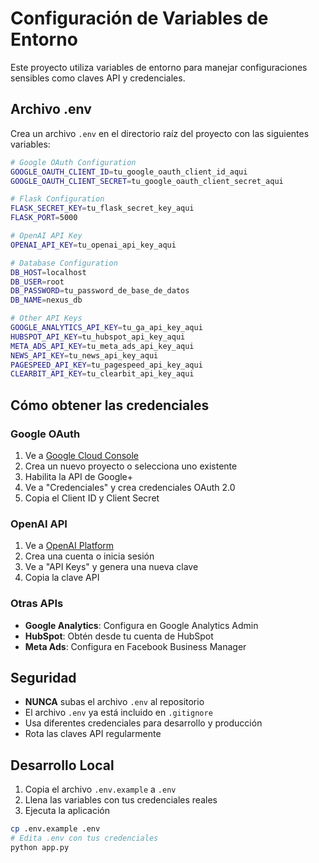 # Configuración de Variables de Entorno

Este proyecto utiliza variables de entorno para manejar configuraciones sensibles como claves API y credenciales.

## Archivo .env

Crea un archivo `.env` en el directorio raíz del proyecto con las siguientes variables:

```bash
# Google OAuth Configuration
GOOGLE_OAUTH_CLIENT_ID=tu_google_oauth_client_id_aqui
GOOGLE_OAUTH_CLIENT_SECRET=tu_google_oauth_client_secret_aqui

# Flask Configuration
FLASK_SECRET_KEY=tu_flask_secret_key_aqui
FLASK_PORT=5000

# OpenAI API Key
OPENAI_API_KEY=tu_openai_api_key_aqui

# Database Configuration
DB_HOST=localhost
DB_USER=root
DB_PASSWORD=tu_password_de_base_de_datos
DB_NAME=nexus_db

# Other API Keys
GOOGLE_ANALYTICS_API_KEY=tu_ga_api_key_aqui
HUBSPOT_API_KEY=tu_hubspot_api_key_aqui
META_ADS_API_KEY=tu_meta_ads_api_key_aqui
NEWS_API_KEY=tu_news_api_key_aqui
PAGESPEED_API_KEY=tu_pagespeed_api_key_aqui
CLEARBIT_API_KEY=tu_clearbit_api_key_aqui
```

## Cómo obtener las credenciales

### Google OAuth
1. Ve a [Google Cloud Console](https://console.cloud.google.com/)
2. Crea un nuevo proyecto o selecciona uno existente
3. Habilita la API de Google+ 
4. Ve a "Credenciales" y crea credenciales OAuth 2.0
5. Copia el Client ID y Client Secret

### OpenAI API
1. Ve a [OpenAI Platform](https://platform.openai.com/)
2. Crea una cuenta o inicia sesión
3. Ve a "API Keys" y genera una nueva clave
4. Copia la clave API

### Otras APIs
- **Google Analytics**: Configura en Google Analytics Admin
- **HubSpot**: Obtén desde tu cuenta de HubSpot
- **Meta Ads**: Configura en Facebook Business Manager

## Seguridad

- **NUNCA** subas el archivo `.env` al repositorio
- El archivo `.env` ya está incluido en `.gitignore`
- Usa diferentes credenciales para desarrollo y producción
- Rota las claves API regularmente

## Desarrollo Local

1. Copia el archivo `.env.example` a `.env`
2. Llena las variables con tus credenciales reales
3. Ejecuta la aplicación

```bash
cp .env.example .env
# Edita .env con tus credenciales
python app.py
``` 
